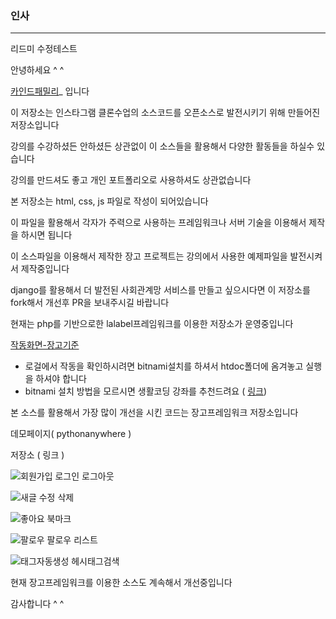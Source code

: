 ### 인사

------

리드미 수정테스트




안녕하세요 ^ ^ 

[카인드패밀리](kind-family.com)_ 입니다 

이 저장소는 인스타그램 클론수업의 소스코드를 오픈소스로 발전시키기 위해 만들어진 저장소입니다

강의를 수강하셨든 안하셨든 상관없이 이 소스들을 활용해서 다양한 활동들을 하실수 있습니다

강의를 만드셔도 좋고 개인 포트폴리오로 사용하셔도 상관없습니다

본 저장소는 html, css, js 파일로 작성이 되어있습니다

이 파일을 활용해서 각자가 주력으로 사용하는 프레임워크나 서버 기술을 이용해서 제작을 하시면 됩니다



이 소스파일을 이용해서 제작한 장고 프로젝트는 강의에서 사용한 예제파일을 발전시켜서 제작중입니다

django를 활용해서 더 발전된 사회관계망 서비스를 만들고 싶으시다면 이 저장소를 fork해서 개선후 PR을 보내주시길 바랍니다

현재는 php를 기반으로한 lalabel프레임워크를 이용한 저장소가 운영중입니다



[작동화면-장고기준](http://tuntunkimpo.dothome.co.kr/)

* 로걸에서 작동을 확인하시려면 bitnami설치를 하셔서 htdoc폴더에 옴겨놓고 실행을 하셔야 합니다
* bitnami 설치 방법을 모르시면 생활코딩 강좌를 추천드려요 ( [링크](https://opentutorials.org/course/3084/18893))

본 소스를 활용해서 가장 많이 개선을 시킨 코드는 장고프레임워크 저장소입니다

데모페이지( pythonanywhere )

저장소 ( 링크 )

![회원가입 로그인 로그아웃](./imgs/GIF/login.gif)





![새글 수정 삭제](./imgs/GIF/post.gif)







![좋아요 북마크 ](./imgs/GIF/like-bookmark.gif)





![팔로우 팔로우 리스트](./imgs/GIF/follow.gif)





![태그자동생성 헤시태그검색](./imgs/GIF/tag.gif)





현재 장고프레임워크를 이용한 소스도 계속해서 개선중입니다

감사합니다 ^ ^







